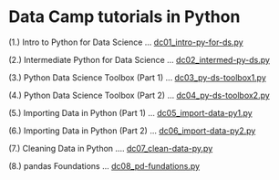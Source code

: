 # Data Camp tutorials in Python

(1.) Intro to Python for Data Science ... [dc01_intro-py-for-ds.py](dc01_intro-py-for-ds.py)

(2.) Intermediate Python for Data Science ... [dc02_intermed-py-ds.py](dc02_intermed-py-ds.py)

(3.) Python Data Science Toolbox (Part 1) ... [dc03_py-ds-toolbox1.py](dc03_py-ds-toolbox1.py)

(4.) Python Data Science Toolbox (Part 2) ... [dc04_py-ds-toolbox2.py](dc04_py-ds-toolbox2.py)

(5.) Importing Data in Python (Part 1) ... [dc05_import-data-py1.py](dc05_import-data-py1.py)

(6.) Importing Data in Python (Part 2) ... [dc06_import-data-py2.py](dc06_import-data-py2.py)

(7.) Cleaning Data in Python .... [dc07_clean-data-py.py](dc07_clean-data-py.py)

(8.) pandas Foundations ... [dc08_pd-fundations.py](dc08_pd-fundations.py)
